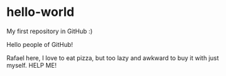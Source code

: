 # hello-world
My first repository in GitHub :)

Hello people of GitHub!

Rafael here, I love to eat pizza, but too lazy and awkward to buy it with just myself. HELP ME!
